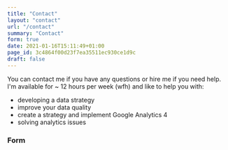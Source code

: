 ```yaml
---
title: "Contact"
layout: "contact"
url: "/contact"
summary: "Contact"
form: true
date: 2021-01-16T15:11:49+01:00
page_id: 3c4864f00d23f7ea35511ec930ce1d9c
draft: false
---
```


You can contact me if you have any questions or hire me if you need help. I'm available for ~ 12 hours per week (wfh) and like to help you with:  
   
 - developing a data strategy
 - improve your data quality
 - create a strategy and implement Google Analytics 4
 - solving analytics issues

### Form

